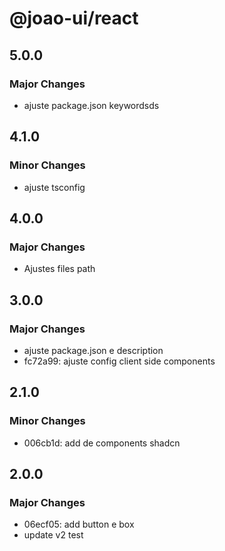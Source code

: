 # @joao-ui/react

## 5.0.0

### Major Changes

- ajuste package.json keywordsds

## 4.1.0

### Minor Changes

- ajuste tsconfig

## 4.0.0

### Major Changes

- Ajustes files path

## 3.0.0

### Major Changes

- ajuste package.json e description
- fc72a99: ajuste config client side components

## 2.1.0

### Minor Changes

- 006cb1d: add de components shadcn

## 2.0.0

### Major Changes

- 06ecf05: add button e box
- update v2 test
